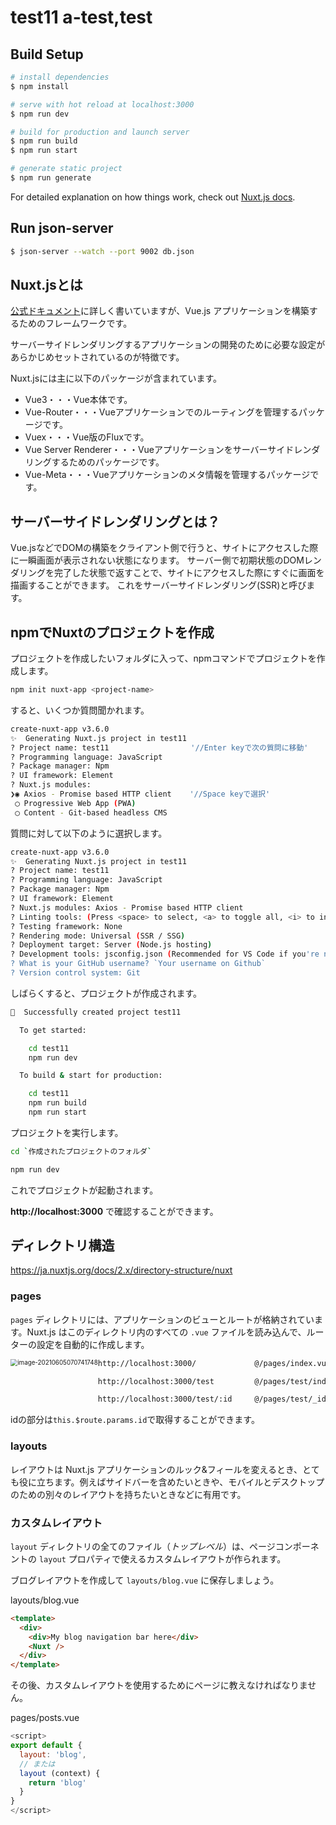 # test11 a-test,test

## Build Setup

```bash
# install dependencies
$ npm install

# serve with hot reload at localhost:3000
$ npm run dev

# build for production and launch server
$ npm run build
$ npm run start

# generate static project
$ npm run generate
```

For detailed explanation on how things work, check out [Nuxt.js docs](https://nuxtjs.org).

## Run json-server
```bash
$ json-server --watch --port 9002 db.json
```


## Nuxt.jsとは

[公式ドキュメント](https://ja.nuxtjs.org/guide)に詳しく書いていますが、Vue.js アプリケーションを構築するためのフレームワークです。

サーバーサイドレンダリングするアプリケーションの開発のために必要な設定があらかじめセットされているのが特徴です。

Nuxt.jsには主に以下のパッケージが含まれています。

- Vue3・・・Vue本体です。
- Vue-Router・・・Vueアプリケーションでのルーティングを管理するパッケージです。
- Vuex・・・Vue版のFluxです。
- Vue Server Renderer・・・Vueアプリケーションをサーバーサイドレンダリングするためのパッケージです。
- Vue-Meta・・・Vueアプリケーションのメタ情報を管理するパッケージです。

## サーバーサイドレンダリングとは？

Vue.jsなどでDOMの構築をクライアント側で行うと、サイトにアクセスした際に一瞬画面が表示されない状態になります。
サーバー側で初期状態のDOMレンダリングを完了した状態で返すことで、サイトにアクセスした際にすぐに画面を描画することができます。
これをサーバーサイドレンダリング(SSR)と呼びます。

## npmでNuxtのプロジェクトを作成

プロジェクトを作成したいフォルダに入って、npmコマンドでプロジェクトを作成します。

```bash
npm init nuxt-app <project-name>
```

すると、いくつか質問聞かれます。

```bash
create-nuxt-app v3.6.0
✨  Generating Nuxt.js project in test11
? Project name: test11　　　　　　　　　　　'//Enter keyで次の質問に移動'
? Programming language: JavaScript
? Package manager: Npm
? UI framework: Element
? Nuxt.js modules: 
❯◉ Axios - Promise based HTTP client    '//Space keyで選択'
 ◯ Progressive Web App (PWA)
 ◯ Content - Git-based headless CMS
```

質問に対して以下のように選択します。

```bash	
create-nuxt-app v3.6.0
✨  Generating Nuxt.js project in test11
? Project name: test11
? Programming language: JavaScript
? Package manager: Npm
? UI framework: Element
? Nuxt.js modules: Axios - Promise based HTTP client
? Linting tools: (Press <space> to select, <a> to toggle all, <i> to invert selection)
? Testing framework: None
? Rendering mode: Universal (SSR / SSG)
? Deployment target: Server (Node.js hosting)
? Development tools: jsconfig.json (Recommended for VS Code if you're not using typescript)
? What is your GitHub username? `Your username on Github`  
? Version control system: Git
```

しばらくすると、プロジェクトが作成されます。

```bash
🎉  Successfully created project test11

  To get started:

	cd test11
	npm run dev

  To build & start for production:

	cd test11
	npm run build
	npm run start
```

プロジェクトを実行します。

```bash
cd `作成されたプロジェクトのフォルダ`

npm run dev
```

これでプロジェクトが起動されます。

**http://localhost:3000** で確認することができます。

## ディレクトリ構造

https://ja.nuxtjs.org/docs/2.x/directory-structure/nuxt

### pages

`pages` ディレクトリには、アプリケーションのビューとルートが格納されています。Nuxt.js はこのディレクトリ内のすべての `.vue` ファイルを読み込んで、ルーターの設定を自動的に作成します。

<img src="/Users/sunyuqiang/Library/Application Support/typora-user-images/image-20210605070741748.png" alt="image-20210605070741748" style="zoom:70%;float:left" />

```html
http://localhost:3000/             @/pages/index.vue

http://localhost:3000/test         @/pages/test/index.vue

http://localhost:3000/test/:id     @/pages/test/_id.vue     //動的なページ
```

idの部分は`this.$route.params.id`で取得することができます。

### layouts

レイアウトは Nuxt.js アプリケーションのルック&フィールを変えるとき、とても役に立ちます。例えばサイドバーを含めたいときや、モバイルとデスクトップのための別々のレイアウトを持ちたいときなどに有用です。

### カスタムレイアウト

`layout` ディレクトリの全てのファイル（*トップレベル*）は、ページコンポーネントの `layout` プロパティで使えるカスタムレイアウトが作られます。

ブログレイアウトを作成して `layouts/blog.vue` に保存しましょう。

layouts/blog.vue

```html
<template>
  <div>
    <div>My blog navigation bar here</div>
    <Nuxt />
  </div>
</template>
```

その後、カスタムレイアウトを使用するためにページに教えなければなりません。

pages/posts.vue

```js
<script>
export default {
  layout: 'blog',
  // または
  layout (context) {
    return 'blog'
  }
}
</script>
```


